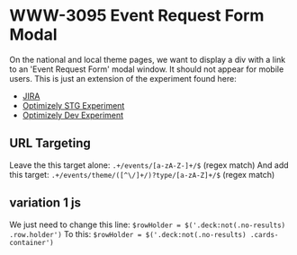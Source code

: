 # WWW-3095 Event Request Form Modal

On the national and local theme pages, we want to display a div with a link to an 'Event Request Form' modal window.  It should not appear for mobile users.  This is just an extension of the experiment found here: 

- [JIRA](https://kapowevents.atlassian.net/browse/WWW-3824)
- [Optimizely STG Experiment](https://app.optimizely.com/projects/4930876202/experiments/5677050568)
- [Optimizely Dev Experiment](https://app.optimizely.com/projects/4955530742/experiments/5680650635)


## URL Targeting
Leave the this target alone:
`.+/events/[a-zA-Z-]+/$` (regex match)
And add this target:
`.+/events/theme/([^\/]+/)?type/[a-zA-Z]+/$` (regex match)

## variation 1 js
We just need to change this line:
`$rowHolder = $('.deck:not(.no-results) .row.holder')`
To this:
`$rowHolder = $('.deck:not(.no-results) .cards-container')`
